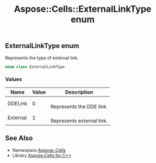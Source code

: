 ﻿---
title: Aspose::Cells::ExternalLinkType enum
linktitle: ExternalLinkType
second_title: Aspose.Cells for C++ API Reference
description: 'Aspose::Cells::ExternalLinkType enum. Represents the type of external link in C++.'
type: docs
weight: 20100
url: /cpp/aspose.cells/externallinktype/
---
## ExternalLinkType enum


Represents the type of external link.

```cpp
enum class ExternalLinkType
```

### Values

| Name | Value | Description |
| --- | --- | --- |
| DDELink | 0 | <br>Represents the DDE link. |
| External | 1 | <br>Represents external link. |

## See Also

* Namespace [Aspose::Cells](../)
* Library [Aspose.Cells for C++](../../)
